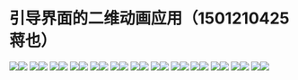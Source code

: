 # 引导界面的二维动画应用（1501210425 蒋也）

![](jy_01.png)![](jy_021.png)
![](jy_032.png)![](jy_041.png)
![](jy_51.png)![](jy_61.png)
![](jy_71.png)![](jy_81.png)
![](jy_09.png)![](jy_091.png)
![](jy_10.png)![](jy_11.png)
![](jy_12.png)![](jy_13.png)
![](jy_14.png)![](jy_15.png)
![](jy_16.png)![](jy_17.png)
![](jy_18.png)![](jy_19.png)
![](jy_20.png)![](jy_022.png)
![](jy_23.png)![](jy_24.png)
![](jy_25.png)![](jy_26.png)
